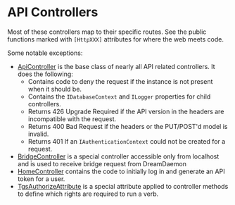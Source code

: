 # API Controllers

Most of these controllers map to their specific routes. See the public functions marked with `[HttpXXX]` attributes for where the web meets code.

Some notable exceptions:

- [ApiController](./ApiController.cs) is the base class of nearly all API related controllers. It does the following:
    - Contains code to deny the request if the instance is not present when it should be.
    - Contains the `IDatabaseContext` and `ILogger` properties for child controllers.
    - Returns 426 Upgrade Required if the API version in the headers are incompatible with the request.
    - Returns 400 Bad Request if the headers or the PUT/POST'd model is invalid.
    - Returns 401 If an `IAuthenticationContext` could not be created for a request.
- [BridgeController](./BridgeController.cs) is a special controller accessible only from localhost and is used to receive bridge request from DreamDaemon
- [HomeController](./HomeController.cs) contains the code to initially log in and generate an API token for a user.
- [TgsAuthorizeAttribute](./TgsAuthorizeAttribute.cs) is a special attribute applied to controller methods to define which rights are required to run a verb.
